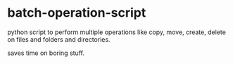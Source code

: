 # batch-operation-script
python script to perform multiple operations like copy, move, create, delete on files and folders and directories.


saves time on boring stuff.
